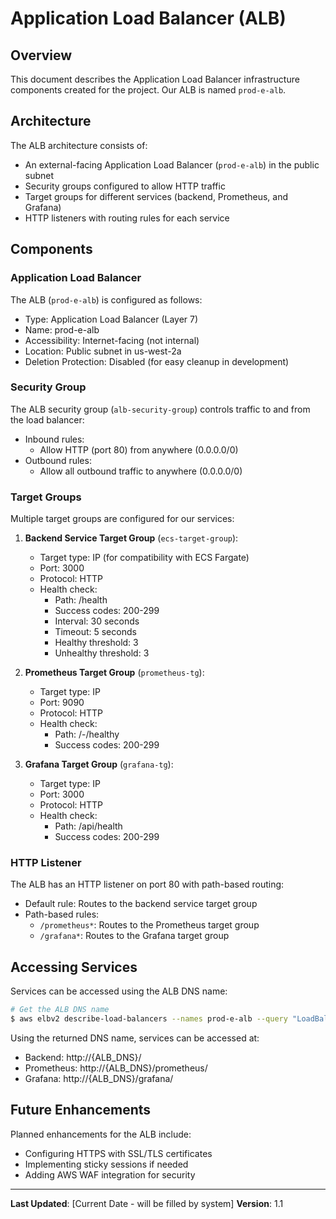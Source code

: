 # Application Load Balancer (ALB)

## Overview

This document describes the Application Load Balancer infrastructure components created for the project. Our ALB is named `prod-e-alb`.

## Architecture

The ALB architecture consists of:

- An external-facing Application Load Balancer (`prod-e-alb`) in the public subnet
- Security groups configured to allow HTTP traffic
- Target groups for different services (backend, Prometheus, and Grafana)
- HTTP listeners with routing rules for each service

## Components

### Application Load Balancer

The ALB (`prod-e-alb`) is configured as follows:

- Type: Application Load Balancer (Layer 7)
- Name: prod-e-alb
- Accessibility: Internet-facing (not internal)
- Location: Public subnet in us-west-2a
- Deletion Protection: Disabled (for easy cleanup in development)

### Security Group

The ALB security group (`alb-security-group`) controls traffic to and from the load balancer:

- Inbound rules:
  - Allow HTTP (port 80) from anywhere (0.0.0.0/0)
- Outbound rules:
  - Allow all outbound traffic to anywhere (0.0.0.0/0)

### Target Groups

Multiple target groups are configured for our services:

1. **Backend Service Target Group** (`ecs-target-group`):

   - Target type: IP (for compatibility with ECS Fargate)
   - Port: 3000
   - Protocol: HTTP
   - Health check:
     - Path: /health
     - Success codes: 200-299
     - Interval: 30 seconds
     - Timeout: 5 seconds
     - Healthy threshold: 3
     - Unhealthy threshold: 3

2. **Prometheus Target Group** (`prometheus-tg`):

   - Target type: IP
   - Port: 9090
   - Protocol: HTTP
   - Health check:
     - Path: /-/healthy
     - Success codes: 200-299

3. **Grafana Target Group** (`grafana-tg`):
   - Target type: IP
   - Port: 3000
   - Protocol: HTTP
   - Health check:
     - Path: /api/health
     - Success codes: 200-299

### HTTP Listener

The ALB has an HTTP listener on port 80 with path-based routing:

- Default rule: Routes to the backend service target group
- Path-based rules:
  - `/prometheus*`: Routes to the Prometheus target group
  - `/grafana*`: Routes to the Grafana target group

## Accessing Services

Services can be accessed using the ALB DNS name:

```bash
# Get the ALB DNS name
$ aws elbv2 describe-load-balancers --names prod-e-alb --query "LoadBalancers[0].DNSName" --output text
```

Using the returned DNS name, services can be accessed at:

- Backend: http://{ALB_DNS}/
- Prometheus: http://{ALB_DNS}/prometheus/
- Grafana: http://{ALB_DNS}/grafana/

## Future Enhancements

Planned enhancements for the ALB include:

- Configuring HTTPS with SSL/TLS certificates
- Implementing sticky sessions if needed
- Adding AWS WAF integration for security

---

**Last Updated**: [Current Date - will be filled by system]
**Version**: 1.1
